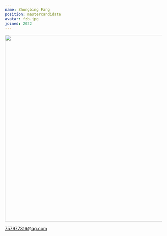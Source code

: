 ```yaml
---
name: Zhongbing Fang
position: mastercandidate
avatar: fzb.jpg
joined: 2022
---
```


<img width="600" src="{{site.baseurl}}/images/people/{{page.avatar}}">

757977316@qq.com
